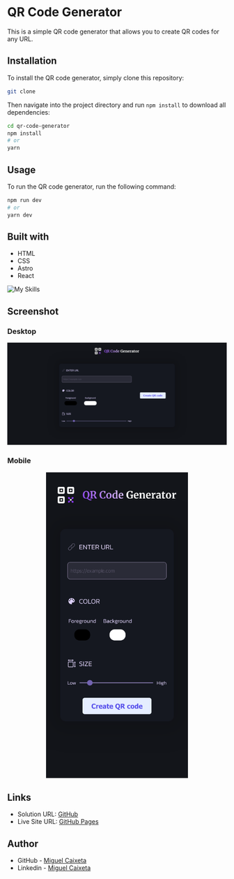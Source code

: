 # QR Code Generator

This is a simple QR code generator that allows you to create QR codes for any URL.

## Installation

To install the QR code generator, simply clone this repository:

```bash
git clone
```

Then navigate into the project directory and run `npm install` to download all dependencies:

```bash
cd qr-code-generator
npm install
# or
yarn
```

## Usage

To run the QR code generator, run the following command:

```bash
npm run dev
# or
yarn dev
```

## Built with

<ul>
  <li>HTML</li>
  <li>CSS</li>
  <li>Astro</li>
  <li>React</li>
</ul>

![My Skills](https://skillicons.dev/icons?i=html,css,astro,react)

## Screenshot

### Desktop

![Desktop](./images/screenshots/Screenshot-desktop.png)

### Mobile

<p align="center">
  <img src="./images/screenshots/Screenshot-mobile.png" alt="Mobile" style="height:700px" />
</p>

## Links

- Solution URL: [GitHub](https://github.com/MiguellPC/qrcode-generator)
- Live Site URL: [GitHub Pages](https://miguellpc.github.io/qrcode-generator/)

## Author

- GitHub - [Miguel Caixeta](https://github.com/MiguellPC)
- Linkedin - [Miguel Caixeta](https://www.linkedin.com/in/miguel-caixeta-39628a118/)
